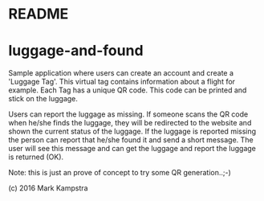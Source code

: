 # README

# luggage-and-found
Sample application where users can create an account and create a 'Luggage Tag'. This virtual tag contains information about a flight for example. Each Tag has a unique QR code.
This code can be printed and stick on the luggage.

Users can report the luggage as missing.
If someone scans the QR code when he/she finds the luggage, they will be redirected to the website and shown the current status of the luggage. If the luggage is reported missing the person can report that he/she found it and send a short message.
The user will see this message and can get the luggage and report the luggage is returned (OK).

Note: this is just an prove of concept to try some QR generation..;-)

(c) 2016 Mark Kampstra
